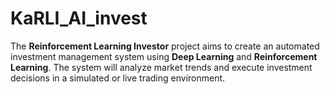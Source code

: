 # KaRLI_AI_invest
The **Reinforcement Learning Investor** project aims to create an automated investment management system using **Deep Learning** and **Reinforcement Learning**. The system will analyze market trends and execute investment decisions in a simulated or live trading environment.
